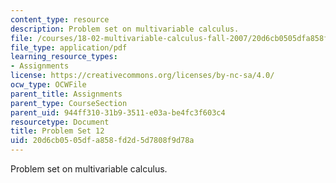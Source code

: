 ```yaml
---
content_type: resource
description: Problem set on multivariable calculus.
file: /courses/18-02-multivariable-calculus-fall-2007/20d6cb0505dfa858fd2d5d7808f9d78a_ps12.pdf
file_type: application/pdf
learning_resource_types:
- Assignments
license: https://creativecommons.org/licenses/by-nc-sa/4.0/
ocw_type: OCWFile
parent_title: Assignments
parent_type: CourseSection
parent_uid: 944ff310-31b9-3511-e03a-be4fc3f603c4
resourcetype: Document
title: Problem Set 12
uid: 20d6cb05-05df-a858-fd2d-5d7808f9d78a
---
```

Problem set on multivariable calculus.